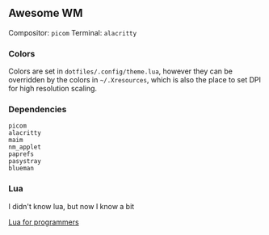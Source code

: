 ## Awesome WM

Compositor: `picom`
Terminal: `alacritty`

### Colors

Colors are set in `dotfiles/.config/theme.lua`, however they can be overridden by the colors in `~/.Xresources`, which is also the place to set DPI for high resolution scaling.

### Dependencies

```
picom
alacritty
maim
nm_applet
paprefs
pasystray
blueman
```

### Lua

I didn't know lua, but now I know a bit

[Lua for programmers](http://tylerneylon.com/a/learn-lua/)
